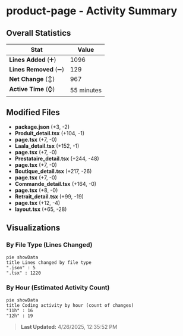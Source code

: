 # product-page - Activity Summary 

## Overall Statistics

| Stat                   | Value                                                             |
| ---------------------- | ----------------------------------------------------------------- |
| **Lines Added** (➕)   | 1096                                          |
| **Lines Removed** (➖) | 129                                        |
| **Net Change** (↕)    | 967                |
| **Active Time** (⌚)   | 55 minutes |


## Modified Files
- **package.json** (+3, -2)
- **Produit_detail.tsx** (+104, -1)
- **page.tsx** (+7, -0)
- **Laala_detail.tsx** (+152, -1)
- **page.tsx** (+7, -0)
- **Prestataire_detail.tsx** (+244, -48)
- **page.tsx** (+7, -0)
- **Boutique_detail.tsx** (+217, -26)
- **page.tsx** (+7, -0)
- **Commande_detail.tsx** (+164, -0)
- **page.tsx** (+8, -0)
- **Retrait_detail.tsx** (+99, -19)
- **page.tsx** (+12, -4)
- **layout.tsx** (+65, -28)

## Visualizations

### By File Type (Lines Changed)

```mermaid
pie showData
title Lines changed by file type
".json" : 5
".tsx" : 1220
```

### By Hour (Estimated Activity Count)

```mermaid
pie showData
title Coding activity by hour (count of changes)
"11h" : 16
"12h" : 19
```


> **Last Updated:** 4/26/2025, 12:35:52 PM